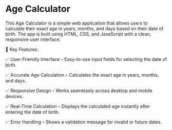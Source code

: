 # Age Calculator

This Age Calculator is a simple web application that allows users to calculate their exact age in years, months, and days based on their date of birth. The app is built using HTML, CSS, and JavaScript with a clean, responsive user interface.

🔑 Key Features:

✅ User-Friendly Interface – Easy-to-use input fields for selecting the date of birth.

✅ Accurate Age Calculation – Calculates the exact age in years, months, and days.

✅ Responsive Design – Works seamlessly across desktop and mobile devices.

✅ Real-Time Calculation – Displays the calculated age instantly after entering the date of birth.

✅ Error Handling – Shows a validation message for invalid or future dates.

